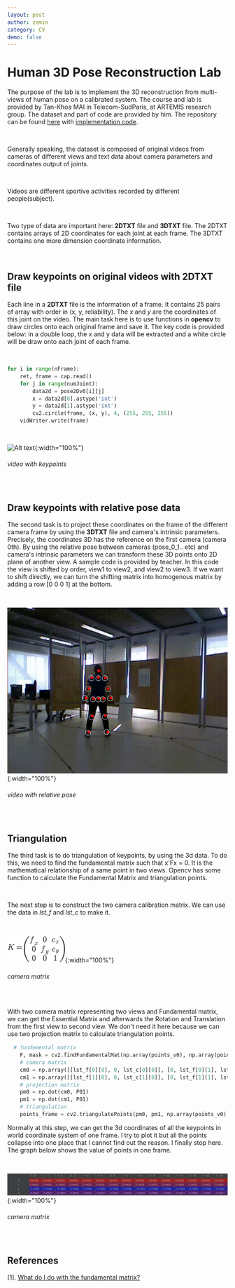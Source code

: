 ```yaml
---
layout: post
author: zemin 
category: CV
demo: false 
---
```


# Human 3D Pose Reconstruction Lab

The purpose of the lab is to implement the 3D reconstruction from multi-views of human pose on a calibrated system. The course and lab is provided by Tan-Khoa MAI in Telecom-SudParis, at ARTEMIS research group. The dataset and part of code are provided by him. The repository can be found [here](https://github.com/zemin-xu/human_pose_reconstruction) with [implementation code](https://github.com/zemin-xu/human_pose_reconstruction/blob/master/reconstruction.py).

&nbsp;

Generally speaking, the dataset is composed of original videos from cameras of different views and text data about camera parameters and coordinates output of joints.

&nbsp;

Videos are different sportive activities recorded by different people(subject).

&nbsp;

Two type of data are important here: **2DTXT** file and **3DTXT** file. The 2DTXT contains arrays of 2D coordinates for each joint at each frame. The 3DTXT contains one more dimension coordinate information.

&nbsp;

## Draw keypoints on original videos with 2DTXT file

Each line in a **2DTXT** file is the information of a frame. It contains 25 pairs of array with order in (x, y, reliability). The *x* and *y* are the coordinates of this joint on the video. The main task here is to use functions in **opencv** to draw circles onto each original frame and save it. The key code is provided below: in a double loop, the x and y data will be extracted and a white circle will be draw onto each joint of each frame.

&nbsp;

``` python
for i in range(nFrame):
    ret, frame = cap.read()
    for j in range(numJoint):
        data2d = pose2Dv0[i][j]
        x = data2d[0].astype('int')
        y = data2d[1].astype('int')
        cv2.circle(frame, (x, y), 4, (255, 255, 255))  
    vidWriter.write(frame)
```

&nbsp;

![Alt text](https://raw.githubusercontent.com/zemin-xu/zemin-xu.github.io/master/assets/images/pose/keypoints.gif " "){:width="100%"}
###### video with keypoints

&nbsp;

## Draw keypoints with relative pose data

The second task is to project these coordinates on the frame of the different camera frame by using the **3DTXT** file and camera's intrinsic parameters. Precisely, the coordinates 3D has the reference on the first camera (camera 0th). By using the relative pose between cameras (pose_0_1.. etc) and camera's intrinsic parameters we can transform these 3D points onto 2D plane of another view. A sample code is provided by teacher. In this code the view is shifted by order, view1 to view2, and view2 to view3. If we want to shift directly, we can turn the shifting matrix into homogenous matrix by adding a row [0 0 0 1] at the bottom.

&nbsp;

![Alt text](https://raw.githubusercontent.com/zemin-xu/zemin-xu.github.io/master/assets/images/pose/relative_pose.gif " "){:width="100%"}
###### video with relative pose 

&nbsp;

## Triangulation

The third task is to do triangulation of keypoints, by using the 3d data. To do this, we need to find the fundamental matrix such that x'Fx = 0. It is the mathematical relationship of a same point in two views. Opencv has some function to calculate the Fundamental Matrix and triangulation points.


&nbsp;

The next step is to construct the two camera calibration matrix. We can use the data in *lst_f* and *lst_c* to make it.

&nbsp;

![Alt text](https://raw.githubusercontent.com/zemin-xu/zemin-xu.github.io/master/assets/images/pose/camera_matrix.png " "){:width="100%"}
###### camera matrix

&nbsp;

With two camera matrix representing two views and Fundamental matrix, we can get the Essential Matrix and afterwards the Rotation and Translation from the first view to second view. We don't need it here because we can use two projection matrix to calculate triangulation points.

``` python
  # fundemental matrix
    F, mask = cv2.findFundamentalMat(np.array(points_v0), np.array(points_v1), cv2.FM_LMEDS)
    # camera matrix
    cm0 = np.array([[lst_f[0][0], 0, lst_c[0][0]], [0, lst_f[0][1], lst_c[0][1]], [0,0,1]])
    cm1 = np.array([[lst_f[1][0], 0, lst_c[1][0]], [0, lst_f[1][1], lst_c[1][1]], [0,0,1]])
    # projection matrix
    pm0 = np.dot(cm0, P01)
    pm1 = np.dot(cm1, P01)
    # triangulation
    points_frame = cv2.triangulatePoints(pm0, pm1, np.array(points_v0).T, np.array(points_v1).T)
```

Normally at this step, we can get the 3d coordinates of all the keypoints in world coordinate system of one frame. I try to plot it but all the points collapse into one place that I cannot find out the reason. I finally stop here. The graph below shows the value of points in one frame.

&nbsp;

![Alt text](https://raw.githubusercontent.com/zemin-xu/zemin-xu.github.io/master/assets/images/pose/log.png " "){:width="100%"}
###### camera matrix

&nbsp;

## References
[1]. [What do I do with the fundamental matrix?](https://stackoverflow.com/questions/59014376/what-do-i-do-with-the-fundamental-matrix)